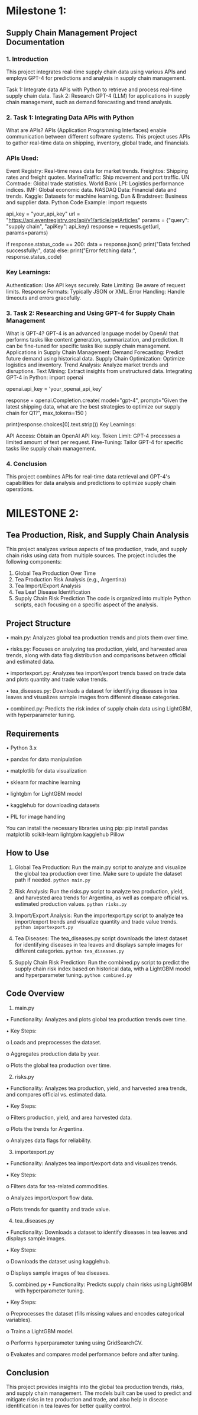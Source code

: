 # Milestone 1: 
## Supply Chain Management Project Documentation
### 1. Introduction

This project integrates real-time supply chain data using various APIs and employs GPT-4 for predictions and analysis in supply chain management.

Task 1: Integrate data APIs with Python to retrieve and process real-time supply chain data.
Task 2: Research GPT-4 (LLM) for applications in supply chain management, such as demand forecasting and trend analysis.
### 2. Task 1: Integrating Data APIs with Python
What are APIs?
APIs (Application Programming Interfaces) enable communication between different software systems. This project uses APIs to gather real-time data on shipping, inventory, global trade, and financials.

### APIs Used:

Event Registry: Real-time news data for market trends.
Freightos: Shipping rates and freight quotes.
MarineTraffic: Ship movement and port traffic.
UN Comtrade: Global trade statistics.
World Bank LPI: Logistics performance indices.
IMF: Global economic data.
NASDAQ Data: Financial data and trends.
Kaggle: Datasets for machine learning.
Dun & Bradstreet: Business and supplier data.
Python Code Example:
import requests

api_key = "your_api_key"
url = "https://api.eventregistry.org/api/v1/article/getArticles"
params = {"query": "supply chain", "apiKey": api_key}
response = requests.get(url, params=params)

if response.status_code == 200:
    data = response.json()
    print("Data fetched successfully:", data)
else:
    print("Error fetching data:", response.status_code)
### Key Learnings:

Authentication: Use API keys securely.
Rate Limiting: Be aware of request limits.
Response Formats: Typically JSON or XML.
Error Handling: Handle timeouts and errors gracefully.
### 3. Task 2: Researching and Using GPT-4 for Supply Chain Management
What is GPT-4?
GPT-4 is an advanced language model by OpenAI that performs tasks like content generation, summarization, and prediction. It can be fine-tuned for specific tasks like supply chain management.
Applications in Supply Chain Management:
Demand Forecasting: Predict future demand using historical data.
Supply Chain Optimization: Optimize logistics and inventory.
Trend Analysis: Analyze market trends and disruptions.
Text Mining: Extract insights from unstructured data.
Integrating GPT-4 in Python:
import openai

openai.api_key = 'your_openai_api_key'

response = openai.Completion.create(
    model="gpt-4",
    prompt="Given the latest shipping data, what are the best strategies to optimize our supply chain for Q1?",
    max_tokens=150
)

print(response.choices[0].text.strip())
Key Learnings:

API Access: Obtain an OpenAI API key.
Token Limit: GPT-4 processes a limited amount of text per request.
Fine-Tuning: Tailor GPT-4 for specific tasks like supply chain management.
### 4. Conclusion
This project combines APIs for real-time data retrieval and GPT-4's capabilities for data analysis and predictions to optimize supply chain operations.




# MILESTONE 2:



## Tea Production, Risk, and Supply Chain Analysis
This project analyzes various aspects of tea production, trade, and supply chain risks using data from multiple sources. The project includes the following components:
1.	Global Tea Production Over Time
2.	Tea Production Risk Analysis (e.g., Argentina)
3.	Tea Import/Export Analysis
4.	Tea Leaf Disease Identification
5.	Supply Chain Risk Prediction
The code is organized into multiple Python scripts, each focusing on a specific aspect of the analysis.

## Project Structure
•	main.py: Analyzes global tea production trends and plots them over time.

•	risks.py: Focuses on analyzing tea production, yield, and harvested area trends, along with data flag distribution and comparisons between official and estimated data.

•	importexport.py: Analyzes tea import/export trends based on trade data and plots quantity and trade value trends.

•	tea_diseases.py: Downloads a dataset for identifying diseases in tea leaves and visualizes sample images from different disease categories.

•	combined.py: Predicts the risk index of supply chain data using LightGBM, with hyperparameter tuning.

## Requirements
•	Python 3.x

•	pandas for data manipulation

•	matplotlib for data visualization

•	sklearn for machine learning

•	lightgbm for LightGBM model

•	kagglehub for downloading datasets

•	PIL for image handling

You can install the necessary libraries using pip:
pip install pandas matplotlib scikit-learn lightgbm kagglehub Pillow

## How to Use

1.	Global Tea Production:
Run the main.py script to analyze and visualize the global tea production over time. Make sure to update the dataset path if needed.
```python main.py```

2.	Risk Analysis:
Run the risks.py script to analyze tea production, yield, and harvested area trends for Argentina, as well as compare official vs. estimated production values.
```python risks.py```

3.	Import/Export Analysis:
Run the importexport.py script to analyze tea import/export trends and visualize quantity and trade value trends.
```python importexport.py```

4.	Tea Diseases:
The tea_diseases.py script downloads the latest dataset for identifying diseases in tea leaves and displays sample images for different categories.
```python tea_diseases.py```

5.	Supply Chain Risk Prediction:
Run the combined.py script to predict the supply chain risk index based on historical data, with a LightGBM model and hyperparameter tuning.
```python combined.py```

## Code Overview

1. main.py
   
•	Functionality: Analyzes and plots global tea production trends over time.

•	Key Steps:

o	Loads and preprocesses the dataset.

o	Aggregates production data by year.

o	Plots the global tea production over time.

2. risks.py
   
•	Functionality: Analyzes tea production, yield, and harvested area trends, and compares official vs. estimated data.

•	Key Steps:

o	Filters production, yield, and area harvested data.

o	Plots the trends for Argentina.

o	Analyzes data flags for reliability.

3. importexport.py
   
•	Functionality: Analyzes tea import/export data and visualizes trends.

•	Key Steps:

o	Filters data for tea-related commodities.

o	Analyzes import/export flow data.

o	Plots trends for quantity and trade value.

4. tea_diseases.py

•	Functionality: Downloads a dataset to identify diseases in tea leaves and displays sample images.

•	Key Steps:

o	Downloads the dataset using kagglehub.

o	Displays sample images of tea diseases.

5. combined.py
•	Functionality: Predicts supply chain risks using LightGBM with hyperparameter tuning.

•	Key Steps:

o	Preprocesses the dataset (fills missing values and encodes categorical variables).

o	Trains a LightGBM model.

o	Performs hyperparameter tuning using GridSearchCV.

o	Evaluates and compares model performance before and after tuning.

## Conclusion
This project provides insights into the global tea production trends, risks, and supply chain management. The models built can be used to predict and mitigate risks in tea production and trade, and also help in disease identification in tea leaves for better quality control.



